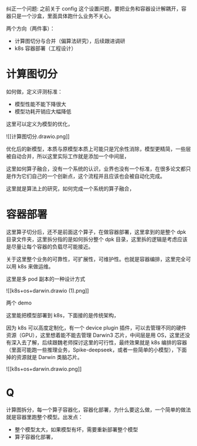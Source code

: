 纠正一个问题:
之前关于 config 这个设置问题，要把业务和容器设计解耦开，容器只是一个沙盒，里面具体跑什么业务不关心。

两个方向（两件事）：
- 计算图切分与合并（偏算法研究），后续跟进调研
- k8s 容器部署（工程设计）

# 计算图切分
如何做，定义评测标准：
- 模型性能不能下降很大
- 模型功耗开销应大幅降低

这里可以定义为模型的优化，

![[计算图切分.drawio.png]]


优化后的新模型，本质与原模型本质上可能只是冗余性消除，模型更精简，一些层被自动合并，所以这里实际工作就是添加一个中间层，

这里如何算子融合，没有一个系统的认识，业界也没有一个标准，在很多论文都只是作为它们自己的一个创新点，这个流程并且应该也会被自动化完成。

这里就是算法上的研究，如何完成一个系统的算子融合，


# 容器部署
这里算子切分后，还不是前面这个算子，在做容器部署，这里拿到的是整个 dpk 目录文件夹，这里拆分指的是如何拆分整个 dpk 目录，这里拆的逻辑是考虑应该是尽量让每个容器的负载尽可能接近。

关于这里整个业务的可靠性，可扩展性，可维护性。也就是容器编排，这里完全可以用 k8s 来做运维。

这里是多 pod 副本的一种设计方式

![[k8s+os+darwin.drawio (1).png]]


两个 demo

这里能把模型部署到 k8s，下面接的是传统架构，

因为 k8s 可以高度定制化，有一个 device plugin 插件，可以去管理不同的硬件资源（GPU），这里想着能不能去管理 Darwin3 芯片，中间层是用 OS，这里还没有深入去了解，后续跟魏老师探讨这里的可行性，最终效果就是 k8s 编排的容器（里面可能跑一些推理业务，Spike-deepseek，或者一些简单的小模型），下面掉的资源就是 Darwin 类脑芯片。

![[k8s+os+darwin.drawio.png]]





# Q
计算图拆分，每一个算子容器化，容器化部署，为什么要这么做，一个简单的做法就是容器里跑整个模型。出发点：
- 整个模型太大，如果模型有坏，需要重新部署整个模型
- 算子容器化部署，


